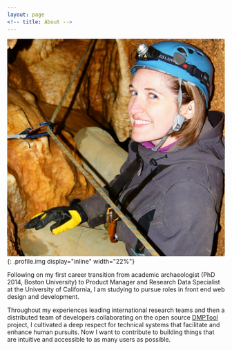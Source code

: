 ```yaml
---
layout: page
<!-- title: About -->
---
```


![Stephanie's profile](/img/steph_cave.JPG){: .profile.img display="inline" width="22%"}

Following on my first career transition from academic archaeologist (PhD 2014, Boston University) to Product Manager and Research Data Specialist at the University of California, I am studying to pursue roles in front end web design and development.

Throughout my experiences leading international research teams and then a distributed team of developers collaborating on the open source [DMPTool](https://dmptool.org/) project, I cultivated a deep respect for technical systems that facilitate and enhance human pursuits. Now I want to contribute to building things that are intuitive and accessible to as many users as possible.
